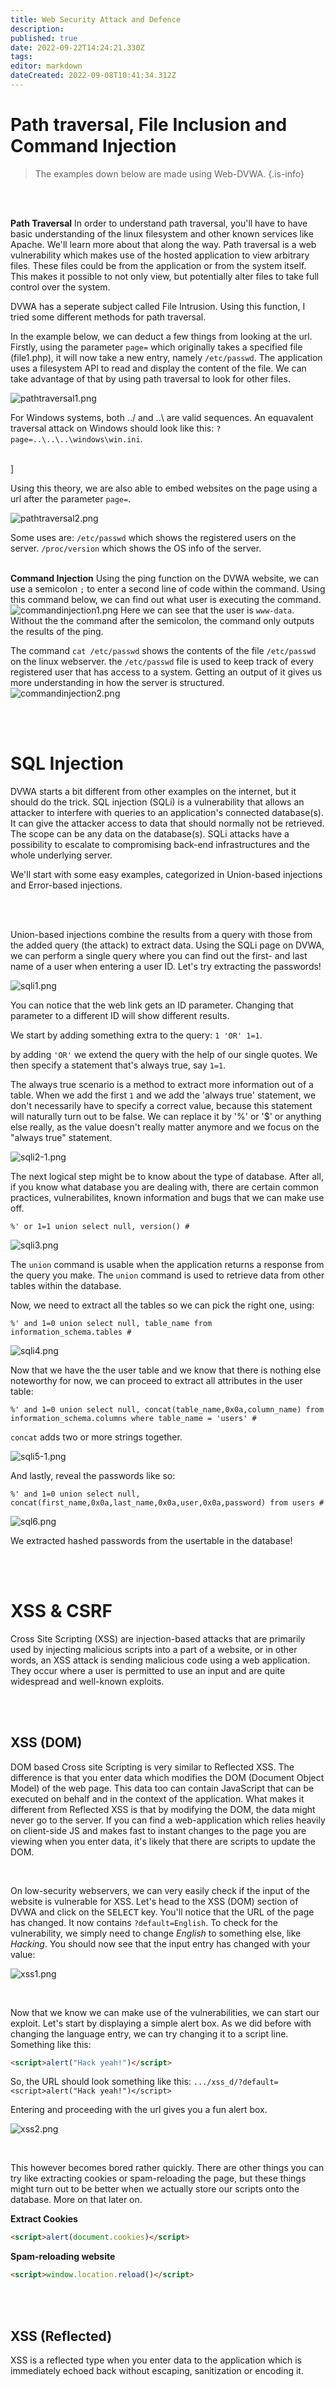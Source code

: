 ```yaml
---
title: Web Security Attack and Defence
description: 
published: true
date: 2022-09-22T14:24:21.330Z
tags: 
editor: markdown
dateCreated: 2022-09-08T10:41:34.312Z
---
```




# Path traversal, File Inclusion and Command Injection
> The examples down below are made using Web-DVWA.
{.is-info}

<br />
<br />

**Path Traversal**
In order to understand path traversal, you'll have to have basic understanding of the linux filesystem and other known services like Apache. We'll learn more about that along the way.
Path traversal is a web vulnerability which makes use of the hosted application to view arbitrary files. These files could be from the application or from the system itself. This makes it possible to not only view, but potentially alter files to take full control over the system.

DVWA has a seperate subject called File Intrusion. Using this function, I tried some different methods for path traversal. 

In the example below, we can deduct a few things from looking at the url. Firstly, using the parameter `page=` which originally takes a specified file (file1.php), it will now take a new entry, namely `/etc/passwd`. The application uses a filesystem API to read and display the content of the file. We can take advantage of that by using path traversal to look for other files.

![pathtraversal1.png](/bok/pathtraversal1.png)

For Windows systems, both ../ and ..\ are valid sequences. An equavalent traversal attack on Windows should look like this:
`?page=..\..\..\windows\win.ini`.

<br />]

Using this theory, we are also able to embed websites on the page using a url after the parameter `page=`.

![pathtraversal2.png](/bok/pathtraversal2.png)

Some uses are:
`/etc/passwd` which shows the registered users on the server.
`/proc/version` which shows the OS info of the server.
<br />
<br />




**Command Injection**
Using the ping function on the DVWA website, we can use a semicolon `;` to enter a second line of code within the command. Using this command below, we can find out what user is executing the command.
![commandinjection1.png](/bok/commandinjection1.png)
Here we can see that the user is `www-data`. Without the the command after the semicolon, the command only outputs the results of the ping.

The command `cat /etc/passwd` shows the contents of the file `/etc/passwd` on the linux webserver. the `/etc/passwd` file is used to keep track of every registered user that has access to a system. Getting an output of it gives us more understanding in how the server is structured.
![commandinjection2.png](/bok/commandinjection2.png)

<br />
<br />

# SQL Injection

DVWA starts a bit different from other examples on the internet, but it should do the trick. 
SQL injection (SQLi) is a vulnerability that allows an attacker to interfere with queries to an application's connected database(s). It can give the attacker access to data that should normally not be retrieved. The scope can be any data on the database(s). SQLi attacks have a possibility to escalate to compromising back-end infrastructures and the whole underlying server.

We'll start with some easy examples, categorized in Union-based injections and Error-based injections.

<br />
<br /> 

Union-based injections combine the results from a query with those from the added query (the attack) to extract data. 
Using the SQLi page on DVWA, we can perform a single query where you can find out the first- and last name of a user when entering a user ID. Let's try extracting the passwords!

![sqli1.png](/bok/sqli1.png)

You can notice that the web link gets an ID parameter. Changing that parameter to a different ID will show different results.

We start by adding something extra to the query:
`1 'OR' 1=1`.


by adding `'OR'` we extend the query with the help of our single quotes. We then specify a statement that's always true, say `1=1`. 

The always true scenario is a method to extract more information out of a table. 
When we add the first `1` and we add the 'always true' statement, we don't necessarily have to specify a correct value, because this statement will naturally turn out to be false. We can replace it by '%' or '$' or anything else really, as the value doesn't really matter anymore and we focus on the "always true" statement.

![sqli2-1.png](/bok/sqli2-1.png)
<br />

The next logical step might be to know about the type of database. After all, if you know what database you are dealing with, there are certain common practices, vulnerabilites, known information and bugs that we can make use off. 

`%' or 1=1 union select null, version() #`

![sqli3.png](/bok/sqli3.png)

The `union` command is usable when the application returns a response from the query you make. The `union` command is used to retrieve data from other tables within the database.

Now, we need to extract all the tables so we can pick the right one, using:

`%' and 1=0 union select null, table_name from information_schema.tables #`
<br />

![sqli4.png](/bok/sqli4.png)
<br />

Now that we have the the user table and we know that there is nothing else noteworthy for now, we can proceed to extract all attributes in the user table:

`%' and 1=0 union select null, concat(table_name,0x0a,column_name) from information_schema.columns where table_name = 'users' #`

`concat` adds two or more strings together.

![sqli5-1.png](/bok/sqli5-1.png)

And lastly, reveal the passwords like so:

`%' and 1=0 union select null, concat(first_name,0x0a,last_name,0x0a,user,0x0a,password) from users #`

![sql6.png](/bok/sql6.png)

We extracted hashed passwords from the usertable in the database!

<br />
<br />


# XSS & CSRF

Cross Site Scripting (XSS) are injection-based attacks that are primarily used by injecting malicious scripts into a part of a website, or in other words, an XSS attack is sending malicious code using a web application. They occur where a user is permitted to use an input and are quite widespread and well-known exploits.

<br />
<br />

## XSS (DOM)

DOM based Cross site Scripting is very similar to Reflected XSS. The difference is that you enter data which modifies the DOM (Document Object Model) of the web page. This data too can contain JavaScript that can be executed on behalf and in the context of the application. What makes it different from Reflected XSS is that by modifying the DOM, the data might never go to the server. If you can find a web-application which relies heavily on client-side JS and makes fast to instant changes to the page you are viewing when you enter data, it's likely that there are scripts to update the DOM.

<br />

On low-security webservers, we can very easily check if the input of the website is vulnerable for XSS. Let's head to the XSS (DOM) section of DVWA and click on the <kbd>SELECT</kbd> key. You'll notice that the URL of the page has changed. It now contains `?default=English`. To check for the vulnerability, we simply need to change *English* to something else, like *Hacking*.
You should now see that the input entry has changed with your value:

![xss1.png](/bok/xss1.png)

<br />

Now that we know we can make use of the vulnerabilities, we can start our exploit. Let's start by displaying a simple alert box. 
As we did before with changing the language entry, we can try changing it to a script line. Something like this:

```html
<script>alert("Hack yeah!")</script>
```

So, the URL should look something like this:
`.../xss_d/?default=<script>alert("Hack yeah!")</script>`

Entering and proceeding with the url gives you a fun alert box.

![xss2.png](/bok/xss2.png)

<br />

This however becomes bored rather quickly. There are other things you can try like extracting cookies or spam-reloading the page, but these things might turn out to be better when we actually store our scripts onto the database. More on that later on. 

**Extract Cookies**
```html
<script>alert(document.cookies)</script>
```


**Spam-reloading website**
```html
<script>window.location.reload()</script>
```

<br />
<br />

## XSS (Reflected)

XSS is a reflected type when you enter data to the application which is immediately echoed back without escaping, sanitization or encoding it. 



<br />
<br />

